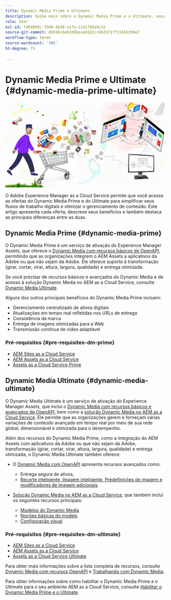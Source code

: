 ```yaml
---
title: Dynamic Media Prime e Ultimate
description: Saiba mais sobre o Dynamic Media Prime e o Ultimate, seus benefícios e as diferenças entre os dois.
role: User
exl-id: fd049d9c-7940-4638-a17a-21d1f85e9c52
source-git-commit: 8b596c6e82d9beaeb922cc6635717f151bb390e7
workflow-type: tm+mt
source-wordcount: '395'
ht-degree: 7%

---
```


# Dynamic Media Prime e Ultimate {#dynamic-media-prime-ultimate}

![Banner do Dynamic Media](/help/assets/assets/dm-pnp-banner.png)

O Adobe Experience Manager as a Cloud Service permite que você acesse as ofertas do Dynamic Media Prime e do Ultimate para simplificar seus fluxos de trabalho digitais e otimizar o gerenciamento de conteúdo. Este artigo apresenta cada oferta, descreve seus benefícios e também destaca as principais diferenças entre as duas.

## Dynamic Media Prime {#dynamic-media-prime}

O Dynamic Media Prime é um serviço de ativação do Experience Manager Assets, que oferece o [Dynamic Media com recursos básicos de OpenAPI](/help/assets/dynamic-media-open-apis-overview.md), permitindo que as organizações integrem o AEM Assets a aplicativos da Adobe ou que não sejam da Adobe. Ele oferece suporte à transformação (girar, cortar, virar, altura, largura, qualidade) e entrega otimizada.

Se você precisar de recursos básicos e avançados do Dynamic Media e de acesso à solução Dynamic Media no AEM as a Cloud Service, consulte [Dynamic Media Ultimate](#dynamic-media-ultimate).

Alguns dos outros principais benefícios do Dynamic Media Prime incluem:

* Gerenciamento centralizado de ativos digitais
* Atualizações em tempo real refletidas nos URLs de entrega
* Consistência da marca
* Entrega de imagens otimizadas para a Web
* Transmissão contínua de vídeo adaptável

### Pré-requisitos {#pre-requisites-dm-prime}

* [AEM Sites as a Cloud Service](/help/sites-cloud/authoring/quick-start.md)
* [AEM Assets as a Cloud Service](/help/assets/overview.md)
* [Assets as a Cloud Service Prime](/help/assets/assets-prime.md)

## Dynamic Media Ultimate {#dynamic-media-ultimate}

O Dynamic Media Ultimate é um serviço de ativação do Experience Manager Assets, que inclui o [Dynamic Media com recursos básicos e avançados de OpenAPI](/help/assets/dynamic-media-open-apis-overview.md), bem como a [solução Dynamic Media no AEM as a Cloud Service](/help/assets/dynamic-media/dynamic-media.md). Ele permite que as organizações gerem e forneçam várias variações de conteúdo avançado em tempo real por meio de sua rede global, dimensionável e otimizada para o desempenho.

Além dos recursos do Dynamic Media Prime, como a integração do AEM Assets com aplicativos da Adobe ou que não sejam da Adobe, transformação (girar, cortar, virar, altura, largura, qualidade) e entrega otimizada, o Dynamic Media Ultimate também oferece:

* O [Dynamic Media com OpenAPI](/help/assets/dynamic-media-open-apis-overview.md) apresenta recursos avançados como:

   * Entrega segura de ativos,
   * [Recorte inteligente, Imagem inteligente, Predefinições de imagem e modificadores de imagem adicionais](https://developer.adobe.com/experience-cloud/experience-manager-apis/api/stable/assets/delivery/#operation/getAssetSeoFormat).

* [Solução Dynamic Media no AEM as a Cloud Service](/help/assets/dynamic-media/dynamic-media.md), que também inclui os seguintes recursos principais:

   * [Modelos do Dynamic Media](/help/assets/dynamic-media/dynamic-media-templates.md)
   * [Noções básicas do modelo](https://experienceleague.adobe.com/en/docs/dynamic-media-classic/using/template-basics/quick-start-template-basics)
   * [Configuração visual](https://experienceleague.adobe.com/en/docs/dynamic-media-classic/using/master-files/vignette-window-covering-cabinet-files)

### Pré-requisitos {#pre-requisites-dm-ultimate}

* [AEM Sites as a Cloud Service](/help/sites-cloud/authoring/quick-start.md)
* [AEM Assets as a Cloud Service](/help/assets/overview.md)
* [Assets as a Cloud Service Ultimate](/help/assets/assets-ultimate-overview.md)

Para obter mais informações sobre a lista completa de recursos, consulte [Dynamic Media com recursos OpenAPI](/help/assets/dynamic-media-open-apis-overview.md) e [Trabalhando com Dynamic Media](/help/assets/dynamic-media/dynamic-media.md).

Para obter informações sobre como habilitar o Dynamic Media Prime e o Ultimate para o seu ambiente AEM as a Cloud Service, consulte [Habilitar o Dynamic Media Prime e o Ultimate](/help/assets/dynamic-media/enable-dynamic-media-prime-and-ultimate.md).
